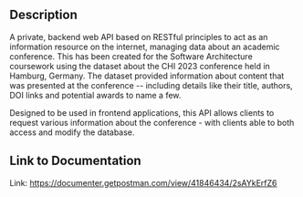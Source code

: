 ## Description
A private, backend web API based on RESTful principles to act as an information resource on the internet, managing data about an academic conference. This has been created for the Software Architecture
coursework using the dataset about the CHI 2023 conference held in Hamburg, Germany. The dataset provided information about content that was presented at the conference -- including details like
their title, authors, DOI links and potential awards to name a few.

Designed to be used in frontend applications, this API allows clients to request various information about the conference - with clients able to both access and modify the database.

## Link to Documentation
Link: https://documenter.getpostman.com/view/41846434/2sAYkErfZ6
